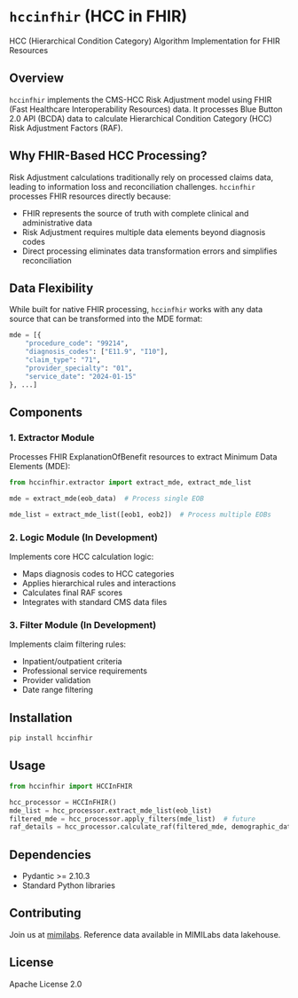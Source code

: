 # `hccinfhir` (HCC in FHIR)
HCC (Hierarchical Condition Category) Algorithm Implementation for FHIR Resources

## Overview
`hccinfhir` implements the CMS-HCC Risk Adjustment model using FHIR (Fast Healthcare Interoperability Resources) data. It processes Blue Button 2.0 API (BCDA) data to calculate Hierarchical Condition Category (HCC) Risk Adjustment Factors (RAF).

## Why FHIR-Based HCC Processing?
Risk Adjustment calculations traditionally rely on processed claims data, leading to information loss and reconciliation challenges. `hccinfhir` processes FHIR resources directly because:
- FHIR represents the source of truth with complete clinical and administrative data
- Risk Adjustment requires multiple data elements beyond diagnosis codes
- Direct processing eliminates data transformation errors and simplifies reconciliation

## Data Flexibility
While built for native FHIR processing, `hccinfhir` works with any data source that can be transformed into the MDE format:

```python
mde = [{
    "procedure_code": "99214",
    "diagnosis_codes": ["E11.9", "I10"],
    "claim_type": "71",
    "provider_specialty": "01", 
    "service_date": "2024-01-15"
}, ...]
```

## Components

### 1. Extractor Module
Processes FHIR ExplanationOfBenefit resources to extract Minimum Data Elements (MDE):
```python
from hccinfhir.extractor import extract_mde, extract_mde_list

mde = extract_mde(eob_data)  # Process single EOB

mde_list = extract_mde_list([eob1, eob2])  # Process multiple EOBs
```

### 2. Logic Module (In Development)
Implements core HCC calculation logic:
- Maps diagnosis codes to HCC categories
- Applies hierarchical rules and interactions
- Calculates final RAF scores
- Integrates with standard CMS data files

### 3. Filter Module (In Development)
Implements claim filtering rules:
- Inpatient/outpatient criteria
- Professional service requirements
- Provider validation
- Date range filtering

## Installation
```bash
pip install hccinfhir
```

## Usage
```python
from hccinfhir import HCCInFHIR

hcc_processor = HCCInFHIR()
mde_list = hcc_processor.extract_mde_list(eob_list)
filtered_mde = hcc_processor.apply_filters(mde_list)  # future
raf_details = hcc_processor.calculate_raf(filtered_mde, demographic_data)  # future
```

## Dependencies
- Pydantic >= 2.10.3
- Standard Python libraries

## Contributing
Join us at [mimilabs](https://mimilabs.ai/signup). Reference data available in MIMILabs data lakehouse.

## License
Apache License 2.0